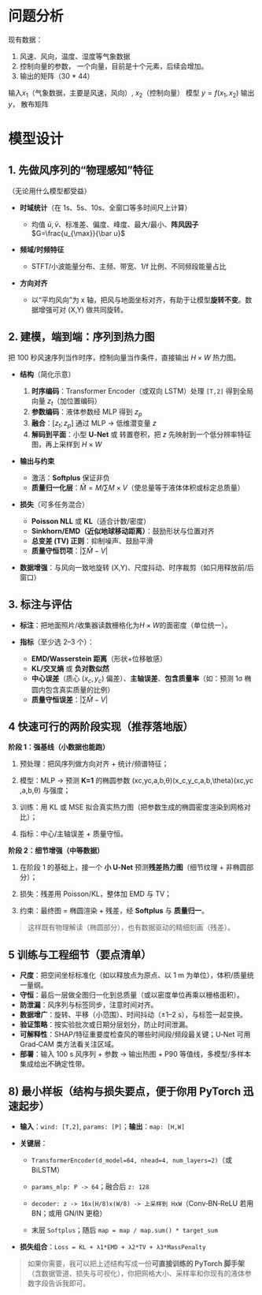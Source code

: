 
# 问题分析
现有数据：
1. 风速、风向，温度、湿度等气象数据
2. 控制向量的参数， 一个向量，目前是十个元素，后续会增加。
3. 输出的矩阵（30 * 44）

输入$x_{1}$（气象数据，主要是风速，风向）, $x_{2}$（控制向量） 
模型 $y=f(x_1, x_{2})$
输出$y$， 散布矩阵

# 模型设计

## 1. 先做风序列的“物理感知”特征
（无论用什么模型都受益）
- **时域统计**（在 1s、5s、10s、全窗口等多时间尺上计算）
    - 均值 $\bar u,\bar v$、标准差、偏度、峰度、最大/最小、**阵风因子** $G=\frac{u_{\max}}{\bar u}$
        
- **频域/时频特征**
    - STFT/小波能量分布、主频、带宽、1/f 比例、不同频段能量占比
        
- **方向对齐**
    - 以“平均风向”为 x 轴，把风与地面坐标对齐，有助于让模型**旋转不变**。数据增强可对 (X,Y) 做共同旋转。

## 2. 建模，端到端：**序列到热力图**
把 100 秒风速序列当作时序，控制向量当作条件，直接输出 $H\times W$ 热力图。
	
- **结构**（简化示意）
	1. **时序编码**：Transformer Encoder（或双向 LSTM）处理 `[T,2]` 得到全局向量 $z_t$​（加位置编码）
	2. **参数编码**：液体参数经 MLP 得到 $z_p$​
	3. **融合**：$[z_t; z_p]$ 通过 MLP → 低维潜变量 $z$
	4. **解码到平面**：小型 **U‑Net** 或 转置卷积，把 $z$ 先映射到一个低分辨率特征图，再上采样到 $H\times W$
		
- **输出与约束**
	- 激活：**Softplus** 保证非负
	- **质量归一化层**：$\hat M = M/\sum M \times V$（使总量等于液体体积或标定总质量）
		
- **损失**（可多任务混合）
	- **Poisson NLL** 或 **KL**（适合计数/密度）
	- **Sinkhorn/EMD（近似地球移动距离）**：鼓励形状与位置对齐
	- **总变差 (TV) 正则**：抑制噪声、鼓励平滑
	- **质量守恒罚项**：$|\sum \hat M - V|$
		
- **数据增强**：与风向一致地旋转 (X,Y)、尺度抖动、时序裁剪（如只用释放前/后窗口）

## 3. 标注与评估

- **标注**：把地面照片/收集器读数栅格化为$H\times W$的面密度（单位统一）。
    
- **指标**（至少选 2–3 个）：
    - **EMD/Wasserstein 距离**（形状+位移敏感）
    - **KL/交叉熵** 或 **负对数似然**
    - **中心误差**（质心 $(x_c,y_c)$ 偏差）、**主轴误差**、**包含质量率**（如：预测 1σ 椭圆内包含真实质量的比例）
    - **质量守恒误差**：$|\sum \hat M - V|$

## 4 快速可行的两阶段实现（推荐落地版）

**阶段 1：强基线（小数据也能跑）**

1. 预处理：把风序列做方向对齐 + 统计/频谱特征；
    
2. 模型：MLP → 预测 **K=1** 的椭圆参数 (xc,yc,a,b,θ)(x_c,y_c,a,b,\theta)(xc​,yc​,a,b,θ) 与强度；
    
3. 训练：用 KL 或 MSE 拟合真实热力图（把参数生成的椭圆密度渲染到网格对比）；
    
4. 指标：中心/主轴误差 + 质量守恒。
    

**阶段 2：细节增强（中等数据）**

1. 在阶段 1 的基础上，接一个 **小 U‑Net** 预测**残差热力图**（细节纹理 + 非椭圆部分）；
    
2. 损失：残差用 Poisson/KL，整体加 EMD 与 TV；
    
3. 约束：最终图 = 椭圆渲染 + 残差，经 **Softplus** 与 **质量归一**。
    

> 这样既有物理解读（椭圆部分），也有数据驱动的精细刻画（残差）。

## 5 训练与工程细节（要点清单）

- **尺度**：把空间坐标标准化（如以释放点为原点、以 1 m 为单位），体积/质量统一量纲。
- **守恒**：最后一层做全图归一化到总质量（或以密度单位再乘以栅格面积）。
- **防泄漏**：风序列与标签同步，注意时间对齐。
- **数据增广**：旋转、平移（小范围）、时间抖动（±1–2 s），与标签一起变换。
- **验证策略**：按实验批次或日期分层划分，防止时间泄漏。
- **可解释性**：SHAP/特征重要度检查风的哪些时间段/频段最关键；U‑Net 可用 Grad‑CAM 类方法看关注区域。
- **部署**：输入 100 s 风序列 + 参数 → 输出热图 + P90 等值线，多模型/多样本集成给出不确定性带。

## 8) 最小样板（结构与损失要点，便于你用 PyTorch 迅速起步）

- **输入**：`wind: [T,2]`, `params: [P]`；**输出**：`map: [H,W]`
    
- **关键层**：
    
    - `TransformerEncoder(d_model=64, nhead=4, num_layers=2)`（或 BiLSTM）
        
    - `params_mlp: P -> 64`；融合后 `z: 128`
        
    - `decoder: z -> 16x(H/8)x(W/8) -> 上采样到 HxW`（Conv‑BN‑ReLU 若用 BN；或用 GN/IN 更稳）
        
    - 末层 `Softplus`；随后 `map = map / map.sum() * target_sum`
        
- **损失组合**：`Loss = KL + λ1*EMD + λ2*TV + λ3*MassPenalty`
    

> 如果你需要，我可以把上述结构写成一份**可直接训练的 PyTorch 脚手架**（含数据管道、损失与可视化），你把网格大小、采样率和你现有的液体参数字段告诉我即可。